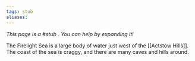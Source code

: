 ```yaml
---
tags: stub
aliases:
---
```


*This page is a #stub . You can help by expanding it!*

The Firelight Sea is a large body of water just west of the [[Actstow Hills]]. The coast of the sea is craggy, and there are many caves and hills around.